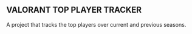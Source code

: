 ## VALORANT TOP PLAYER TRACKER

A project that tracks the top players over current and previous seasons.
